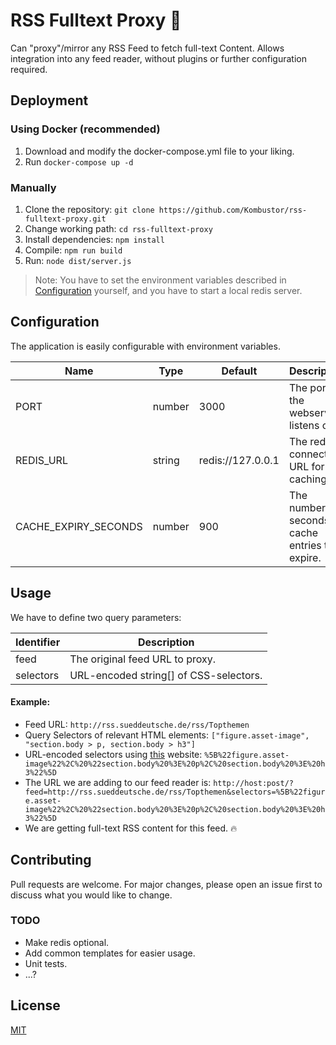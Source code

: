 # RSS Fulltext Proxy 📃

Can "proxy"/mirror any RSS Feed to fetch full-text Content.
Allows integration into any feed reader, without plugins or further configuration required.

## Deployment

### Using Docker (recommended)

1. Download and modify the docker-compose.yml file to your liking.
2. Run `docker-compose up -d`

### Manually

1. Clone the repository: `git clone https://github.com/Kombustor/rss-fulltext-proxy.git`
2. Change working path: `cd rss-fulltext-proxy`
3. Install dependencies: `npm install`
4. Compile: `npm run build`
5. Run: `node dist/server.js`

> Note: You have to set the environment variables described in [Configuration](#Configuration) yourself, and you have to start a local redis server.

## Configuration

The application is easily configurable with environment variables.

| Name                 | Type   | Default           | Description                                        |
|----------------------|--------|-------------------|----------------------------------------------------|
| PORT                 | number | 3000              | The port the webserver listens on.                 |
| REDIS_URL            | string | redis://127.0.0.1 | The redis connection URL for caching.              |
| CACHE_EXPIRY_SECONDS | number | 900               | The number of seconds for cache entries to expire. |

## Usage

We have to define two query parameters:

| Identifier | Description                            |
|------------|----------------------------------------|
| feed       | The original feed URL to proxy.        |
| selectors  | URL-encoded string[] of CSS-selectors. |

#### Example:

- Feed URL: `http://rss.sueddeutsche.de/rss/Topthemen`
- Query Selectors of relevant HTML elements: `["figure.asset-image", "section.body > p, section.body > h3"]`
- URL-encoded selectors using [this](https://www.urlencoder.org/) website: `%5B%22figure.asset-image%22%2C%20%22section.body%20%3E%20p%2C%20section.body%20%3E%20h3%22%5D`
- The URL we are adding to our feed reader is: `http://host:post/?feed=http://rss.sueddeutsche.de/rss/Topthemen&selectors=%5B%22figure.asset-image%22%2C%20%22section.body%20%3E%20p%2C%20section.body%20%3E%20h3%22%5D`
- We are getting full-text RSS content for this feed. 🔥

## Contributing
Pull requests are welcome. For major changes, please open an issue first to discuss what you would like to change.

### TODO

- Make redis optional.
- Add common templates for easier usage.
- Unit tests.
- ...?

## License

[MIT](https://choosealicense.com/licenses/mit/)